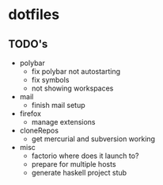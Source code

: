 # dotfiles

## TODO's

- polybar
  - fix polybar not autostarting
  - fix symbols
  - not showing workspaces
- mail
  - finish mail setup
- firefox
  - manage extensions
- cloneRepos
  - get mercurial and subversion working
- misc
  - factorio where does it launch to?
  - prepare for multiple hosts
  - generate haskell project stub